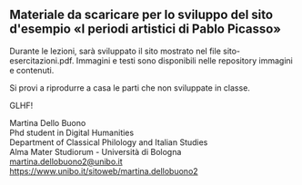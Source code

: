 ## Materiale da scaricare per lo sviluppo del sito d'esempio «I periodi artistici di Pablo Picasso»

Durante le lezioni, sarà sviluppato il sito mostrato nel file sito-esercitazioni.pdf. Immagini e testi sono disponibili nelle repository immagini e contenuti.

Si provi a riprodurre a casa le parti che non sviluppate in classe.

GLHF!

Martina Dello Buono
<br>
Phd student in Digital Humanities
<br>
Department of Classical Philology and Italian Studies
<br>
Alma Mater Studiorum - Università di Bologna
<br>
martina.dellobuono2@unibo.it
<br>
https://www.unibo.it/sitoweb/martina.dellobuono2

